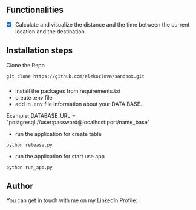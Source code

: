 ## Functionalities
- [x] Calculate and visualize the distance and the time between the current location and the destination.

## Installation steps

Clone the Repo 

```
git clone https://github.com/elekozlova/sandbox.git

```
### 
- install the packages from requirements.txt
- create .env file
- add in .env file information about your DATA BASE.

Example: DATABASE_URL = "postgresql://user:password@localhost:port/name_base"

- run the application for create table
```
python release.py 
```
- run the application for start use app
```
python run_app.py
```


## Author
You can get in touch with me on my LinkedIn Profile:
